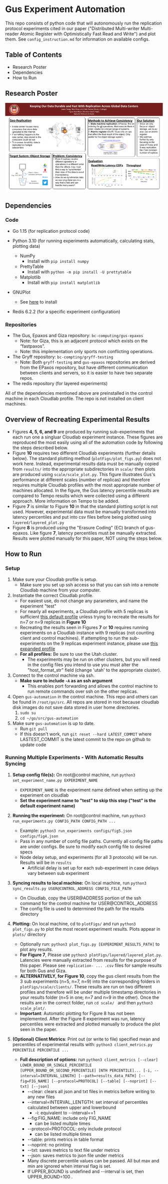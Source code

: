# Gus Experiment Automation
This repo consists of python code that will autonomously run the replication protocol experiments cited in our paper ("Distributed Multi-writer Multi-reader Atomic Register with Optimistically Fast Read and Write") and plot them. See `config_instruction.md` for information on available configs. 

## Table of Contents
- Research Poster
- Dependencies
- How to Run

## Research Poster
![Research Poster](Gus_ACC_Poster.png)

## Dependencies
### Code
- Go 1.15 (for replication protocol code)
- Python 3.10 (for running experiments automatically, calculating stats, plotting data)
   - NumPy
      - Install with ```pip install numpy```
   - PrettyTable
      - Install with ```python -m pip install -U prettytable```
   - Matplotlib
      - Install with ```pip install matplotlib```
- GNUPlot
   - See [here](https://riptutorial.com/gnuplot/example/11275/installation-or-setup) to install

- Redis 6.2.2 (for a specific experiment configuration)
### Repositories
- The Gus, Epaxos and Giza repository: ``bc-computing/gus-epaxos``
   - Note: for Giza, this is an adjacent protocol which exists on the “fastpaxos”. 
   - Note: this implementation only sports non conflicting operations.
- The Gryff repository: ``bc-compting/gryff-testing``
   - Note: Both ``gryff-testing`` and ``gus-epaxos`` repositories are derived from the EPaxos repository, but have different communication between clients and servers, so it is easier to have two separate repos.
- The redis repository (for layered experiments)



All of the dependencies mentioned above are preinstalled in the control machine in each Cloudlab profile. The repo is not installed on client machines.


## Overview of Recreating Experimental Results

- Figures **4, 5, 6, and 9** are produced by running sub-experiments that each run one a singluar Cloudlab experiment instance. These figures are reproduced the most easily using all of the automation code by following the steps described below.
- Figure **10** requires two different Cloudlab experiments (further details below). The standard plotting method (```plotFigs/plot_figs.py```) does not work here. Instead, experimental results data must be manually copied from ```results/``` into the appropriate subdirectories in ```scale/``` then plots are produced using ```scale/scale_plot.py```. This figure illustrates Gus's performance at different scales (number of replicas) and therefore requires multiple Cloudlab profiles with the most appropriate number of machines allocated. In the figure, the Gus latency percentile results are compared to Tempo results which were collected using a different approach. More information on Tempo to be added.
- Figure **7** is similar to Figure **10** in that the standard plotting script is not used. However, experimental data must be manually transformed into latency percentiles and put into csv files before being plotted using ```layered/layered_plot.py```
- Figure **8** is produced using the "Erasure Coding" (EC) branch of gus-epaxos. Like figure **7**, latency percentiles must be manually extracted. Results were plotted manually for this paper, NOT using the steps below.


## How to Run
### Setup
1. Make sure your Cloudlab profile is setup.
   - Make sure you set up ssh access so that you can ssh into a remote Cloudlab machine from your computer.
2. Instantiate the correct Cloudlab profile.
   - For easiest use, do not change any parameters, and name the experiment "test"
   - For nearly all experiments, a Cloudlab profile with 5 replicas is sufficient [this default profile](https://www.cloudlab.us/show-profile.php?uuid=d4679478-f406-11ed-b28b-e4434b2381fc) unless trying to recreate the results for n=7 or n=9 replicas in **Figure 10**
   - Recreating the results seen in Figures **7** or **10** requires running experiments on a Cloudlab instance with 9 replicas (not counting client and control machines). If attempting to run the sub-experiments on the 9 replicas experiment instance, please use [this expanded profile](https://www.cloudlab.us/show-profile.php?uuid=ecee0d43-f406-11ed-b28b-e4434b2381fc)
   - **For all profiles:** Be sure to use the Utah cluster.
      - The experiments may be run on other clusters, but you will need in the config files you intend to use you must alter the "host_format_str" field (change 'utah' to the appropriate cluster).
3. Connect to the control machine via ssh.
   -  **Make sure to include `-A` as an ssh argument**
      - This enables port forwarding and allows the control machine to run remote commands over ssh on the other replicas.
4. Open ``gus-automation`` in the control machine. This repo and others can be found in `/root/go/src`. All repos are stored in root because cloudlab disk images do not save data stored in user home directories.
   1. `sudo su`
   2. `cd ~/go/src/gus-automation`
5. Make sure ``gus-automation`` is up to date.
   - Run ``git pull``
   - If this doesn't work, run ```git reset --hard LATEST_COMMIT``` where LASTEST_COMMIT is the latest commit to the repo on github to update code


### Running Multiple Experiments - With Automatic Results Syncing

1. **Setup config file(s):** On root@control machine, run `python3 set_experiment_name.py EXPERIMENT_NAME` 
   - `EXPERIMENT_NAME` is the experiment name defined when setting up the experiment on cloudlab
   - **Set the experiment name to "test" to skip this step ("test" is the default experiment name)**

2. **Running the experiment:** On root@control machine, run `python3 run_experiments.py CONFIG_PATH CONFIG_PATH ...`
   - Example: ```python3 run_experiments configs/fig5.json configs/fig4.json```
   - Pass in any number of config file paths. Currently all config file paths are under configs. Be sure to modify each config file to desired specs
   - Node delay setup, and experiments (for all 3 protocols) will be run. Results will be in `results` 
      - Artificial delay is set up for each sub-experiment in case delays vary between sub experiment
3. **Syncing results to local machine:** On local machine, run ```python3 sync_results.py USER@CONTROL_ADDRESS CONFIG_FILE_PATH```
   - On Cloudlab, copy the USER@ADDRESS portion of the ssh command for the control machine for USER@CONTROL_ADDRESS
   - The config file is used to determined the path for the results directory
4. **Plotting:** On local machine, cd to ``plotFigs/`` and run ```python3 plot_figs.py``` to plot the most recent experiment results. Plots appear in ```plots/``` directory
   - Optionally run: ```python3 plot_figs.py [EXPERIMENT_RESULTS_PATH]``` to plot any results.
   - **For Figure 7**, Please use ```python3 plotFigs/layered/layered_plot.py```. Latencies were manually extracted from results for the purpose of this paper. Please see ```replication- ... .csv``` files for sample results for both Gus and Giza.
   - **ALTERNATIVELY, for Figure 10**, copy the gus client results from the 3 sub experiments (n=5, n=7, n=9) into the corresponding folders in ```plotFigs/scale/clients/```. These results are run on two different profiles and therefore will be under multiple timestamp directories in your results folder (n=5 in one; n=7 and n=9 in the other). Once the results are in the correct folder, run ```cd scale/ ``` and then ```python3 scale_plot/```.
   - **Important**: Automatic plotting for Figure 8 has not been implemented. After the Figure 8 experiment was run, latency percentiles were extracted and plotted manually to produce the plot seen in the paper.
5. **(Optional) Client Metrics**: Print out (or write to file) specified mean and percentiles of experimental results with: ```python3 client_metrics.py PERCENTILE PERCENTILE ...```
   - **Full description of options:** run ```python3 client_metrics [--clear] LOWER_BOUND_OR_SINGLE_PERCENTILE [UPPER_BOUND_OR_SECOND_PERCENTILE] [NTH PERCENTILE]... [-i, --interval=INTERVAL_LENGTH] [--path=results_data_PATH] [--fig=FIG_NAME] [--protocol=PROTOCOL] [--table] [--noprint] [--txt] [--json]```
      - --clear: clears all json and txt files in metrics before writing to any new files
      - --interval=INTERVAL_LENTGTH: set interval of percentiles calculated between upper and lowerbound
         - -i: equivalent to --interval==1
      - --fig:FIG_NAME: include only FIG_NAME
         - can be listed multple times
      - --protocol=PROTOCOL: only include protocol
         - can be listed multiple times
      - --table: prints metrics in table format
      - --noprint: no printing  
      - --txt: saves metrics to text file under metrics
      - --json: saves metrics to json file under metrics
      - Many discrete percentile values can be passed. All but max and min are ignored when interval flag is set. 
      - If UPPER_BOUND is undefined and --interval is set, then UPPER_BOUND=100 .




